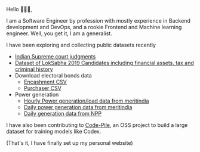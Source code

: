 Hello 👋👋👋,

I am a Software Engineer by profession with mostly experience in Backend development and DevOps, and a rookie Frontend and Machine learning engineer. Well, you get it, I am a generalist.

I have been exploring and collecting public datasets recently
* [Indian Supreme court judgments](https://www.kaggle.com/datasets/vangap/indian-supreme-court-judgments)
* [Dataset of LokSabha 2019 Candidates including financial assets, tax and criminal history](https://www.kaggle.com/datasets/vangap/loksabha-2019-candidate-details)
* Download electoral bonds data
  * [Encashment CSV](./data/electoral-bonds/encashment.csv)
  * [Purchaser CSV](./data/electoral-bonds/purchase.csv)
* Power generation
  * [Hourly Power generation/load data from meritindia](https://github.com/vanga/india-power-generation/tree/main/data/meritindia/current-generation/raw)
  * [Daily power generation data from meritindia](https://github.com/vanga/india-power-generation/tree/main/data/meritindia/daily-generation/raw)
  * [Daily generation data from NPP](https://github.com/vanga/india-power-generation/tree/main/data/npp/daily-generation/csv)

I have also been contributing to [Code-Pile](https://github.com/CarperAI/Code-Pile/), an OSS project to build a large dataset for training models like Codex.

(That's it, I have finally set up my personal website)